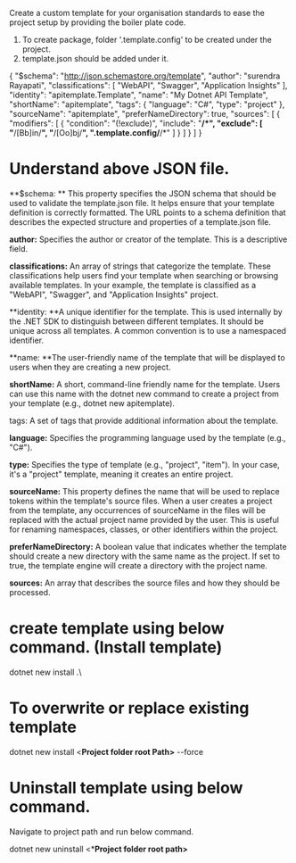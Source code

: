 
Create a custom template for your organisation standards to ease the project setup by providing the boiler plate code.

1. To create package, folder '.template.config' to be created under the project.
2. template.json should be added under it. 

{
  "$schema": "http://json.schemastore.org/template",
  "author": "surendra Rayapati",
  "classifications": [ "WebAPI", "Swagger", "Application Insights" ],
  "identity": "apitemplate.Template",
  "name": "My Dotnet API Template",
  "shortName": "apitemplate",
  "tags": {
    "language": "C#",
    "type": "project"
  },
  "sourceName": "apitemplate",
  "preferNameDirectory": true,
  "sources": [
    {
      "modifiers": [
        {
          "condition": "(!exclude)",
          "include": "**/*",
          "exclude": [
            "**/[Bb]in/**",
            "**/[Oo]bj/**",
            ".template.config/**/*"
          ]
        }
      ]
    }
  ]
}

# Understand above JSON file.

**$schema: ** This property specifies the JSON schema that should be used to validate the template.json file. It helps ensure that your template definition is correctly formatted. The URL points to a schema definition that describes the expected structure and properties of a template.json file.

**author:** Specifies the author or creator of the template. This is a descriptive field.

**classifications:** An array of strings that categorize the template. These classifications help users find your template when searching or browsing available templates. In your example, the template is classified as a "WebAPI", "Swagger", and "Application Insights" project.

**identity: **A unique identifier for the template. This is used internally by the .NET SDK to distinguish between different templates. It should be unique across all templates. A common convention is to use a namespaced identifier.

**name: **The user-friendly name of the template that will be displayed to users when they are creating a new project.

**shortName:** A short, command-line friendly name for the template. Users can use this name with the dotnet new command to create a project from your template (e.g., dotnet new apitemplate).

tags: A set of tags that provide additional information about the template.

**language:** Specifies the programming language used by the template (e.g., "C#").

**type:** Specifies the type of template (e.g., "project", "item"). In your case, it's a "project" template, meaning it creates an entire project.

**sourceName:** This property defines the name that will be used to replace tokens within the template's source files. When a user creates a project from the template, any occurrences of sourceName in the files will be replaced with the actual project name provided by the user. This is useful for renaming namespaces, classes, or other identifiers within the project.

**preferNameDirectory:** A boolean value that indicates whether the template should create a new directory with the same name as the project. If set to true, the template engine will create a directory with the project name.

**sources:** An array that describes the source files and how they should be processed.


# create template using below command. (Install template)
dotnet new install .\ 

# To overwrite or replace existing template
dotnet new install <**Project folder root Path>** --force

# Uninstall template using below command.
Navigate to project path and run below command.

dotnet new uninstall <***Project folder root path>**


